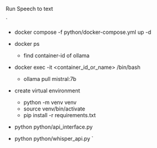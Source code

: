 
Run Speech to text 

`
- docker compose -f python/docker-compose.yml up -d
- docker ps
    - find container-id of ollama
- docker exec -it <container_id_or_name> /bin/bash
    - ollama pull mistral:7b
- create virtual environment
    - python -m venv venv
    - source venv/bin/activate
    - pip install -r requirements.txt
    
- python python/api_interface.py
- python python/whisper_api.py
`
